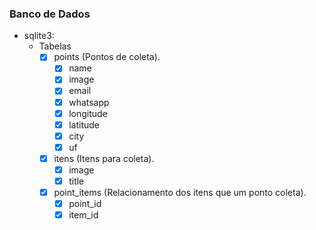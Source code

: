 ### Banco de Dados
- sqlite3:
    - Tabelas
        - [x] points (Pontos de coleta).
            - [x] name
            - [x] image
            - [x] email
            - [x] whatsapp
            - [x] longitude
            - [x] latitude
            - [x] city
            - [x] uf
        - [x] itens (Itens para coleta).
            - [x] image
            - [x] title
        - [x] point_items (Relacionamento dos itens que um ponto coleta).
            - [x] point_id
            - [x] item_id